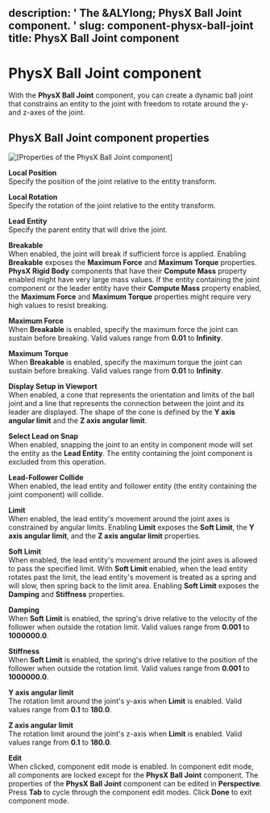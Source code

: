 description: ' The &ALYlong; PhysX Ball Joint component. '
slug: component-physx-ball-joint
title: PhysX Ball Joint component
---
# PhysX Ball Joint component<a name="component-physx-ball-joint"></a>

With the **PhysX Ball Joint** component, you can create a dynamic ball joint that constrains an entity to the joint with freedom to rotate around the y\- and z\-axes of the joint\. 

## PhysX Ball Joint component properties<a name="component-physx-ball-joint-properties"></a>

![\[Properties of the PhysX Ball Joint component\]](/images/userguide/physx/physx/ui-physx-ball-joint-component-1.27.png)

**Local Position**  
Specify the position of the joint relative to the entity transform\.

**Local Rotation**  
Specify the rotation of the joint relative to the entity transform\.

**Lead Entity**  
Specify the parent entity that will drive the joint\.

**Breakable**  
When enabled, the joint will break if sufficient force is applied\. Enabling **Breakable** exposes the **Maximum Force** and **Maximum Torque** properties\.   
**PhysX Rigid Body** components that have their **Compute Mass** property enabled might have very large mass values\. If the entity containing the joint component or the leader entity have their **Compute Mass** property enabled, the **Maximum Force** and **Maximum Torque** properties might require very high values to resist breaking\. 

**Maximum Force**  
When **Breakable** is enabled, specify the maximum force the joint can sustain before breaking\. Valid values range from **0\.01** to **Infinity**\. 

**Maximum Torque**  
When **Breakable** is enabled, specify the maximum torque the joint can sustain before breaking\. Valid values range from **0\.01** to **Infinity**\. 

**Display Setup in Viewport**  
When enabled, a cone that represents the orientation and limits of the ball joint and a line that represents the connection between the joint and its leader are displayed\. The shape of the cone is defined by the **Y axis angular limit** and the **Z axis angular limit**\. 

**Select Lead on Snap**  
When enabled, snapping the joint to an entity in component mode will set the entity as the **Lead Entity**\. The entity containing the joint component is excluded from this operation\. 

**Lead\-Follower Collide**  
When enabled, the lead entity and follower entity \(the entity containing the joint component\) will collide\. 

**Limit**  
When enabled, the lead entity's movement around the joint axes is constrained by angular limits\. Enabling **Limit** exposes the **Soft Limit**, the **Y axis angular limit**, and the **Z axis angular limit** properties\. 

**Soft Limit**  
When enabled, the lead entity's movement around the joint axes is allowed to pass the specified limit\. With **Soft Limit** enabled, when the lead entity rotates past the limit, the lead entity's movement is treated as a spring and will slow, then spring back to the limit area\. Enabling **Soft Limit** exposes the **Damping** and **Stiffness** properties\. 

**Damping**  
When **Soft Limit** is enabled, the spring's drive relative to the velocity of the follower when outside the rotation limit\. Valid values range from **0\.001** to **1000000\.0**\. 

**Stiffness**  
When **Soft Limit** is enabled, the spring's drive relative to the position of the follower when outside the rotation limit\. Valid values range from **0\.001** to **1000000\.0**\. 

**Y axis angular limit**  
The rotation limit around the joint's y\-axis when **Limit** is enabled\. Valid values range from **0\.1** to **180\.0**\. 

**Z axis angular limit**  
The rotation limit around the joint's z\-axis when **Limit** is enabled\. Valid values range from **0\.1** to **180\.0**\. 

**Edit**  
When clicked, component edit mode is enabled\. In component edit mode, all components are locked except for the **PhysX Ball Joint** component\. The properties of the **PhysX Ball Joint** component can be edited in **Perspective**\. Press **Tab** to cycle through the component edit modes\. Click **Done** to exit component mode\. 
